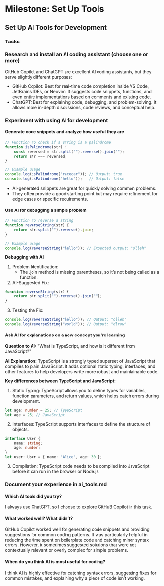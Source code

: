 # Milestone: Set Up Tools

## Set Up AI Tools for Development

### Tasks

### Research and install an AI coding assistant (choose one or more)

GitHub Copilot and ChatGPT are excellent AI coding assistants, but they serve slightly different purposes:

- GitHub Copilot: Best for real-time code completion inside VS Code, JetBrains IDEs, or Neovim. It suggests code snippets, functions, and even entire implementations based on comments and existing code.
- ChatGPT: Best for explaining code, debugging, and problem-solving. It allows more in-depth discussions, code reviews, and conceptual help.

### Experiment with using AI for development

#### Generate code snippets and analyze how useful they are

``` JavaScript
// Function to check if a string is a palindrome
function isPalindrome(str) {
    const reversed = str.split("").reverse().join("");
    return str === reversed;
}

// Example usage
console.log(isPalindrome("racecar")); // Output: true
console.log(isPalindrome("hello"));   // Output: false
```

- AI-generated snippets are great for quickly solving common problems.
- They often provide a good starting point but may require refinement for edge cases or specific requirements.

#### Use AI for debugging a simple problem

``` JavaScript
// Function to reverse a string
function reverseString(str) {
    return str.split("").reverse().join;
}

// Example usage
console.log(reverseString("hello")); // Expected output: "olleh"
```

**Debugging with AI**

1. Problem Identification:
   - The .join method is missing parentheses, so it’s not being called as a function.
2. AI-Suggested Fix:

``` JavaScript
function reverseString(str) {
    return str.split("").reverse().join("");
}
```

3. Testing the Fix:

``` JavaScript
console.log(reverseString("hello")); // Output: "olleh"
console.log(reverseString("world")); // Output: "dlrow"
```

#### Ask AI for explanations on a new concept you're learning

**Question to AI:**
"What is TypeScript, and how is it different from JavaScript?"

**AI Explanation:**
TypeScript is a strongly typed superset of JavaScript that compiles to plain JavaScript. It adds optional static typing, interfaces, and other features to help developers write more robust and maintainable code.

**Key differences between TypeScript and JavaScript:**

1. Static Typing: TypeScript allows you to define types for variables, function parameters, and return values, which helps catch errors during development.

``` typescript
let age: number = 25; // TypeScript
let age = 25; // JavaScript
```

2. Interfaces: TypeScript supports interfaces to define the structure of objects.

```typescript
interface User {
    name: string;
    age: number;
}
let user: User = { name: "Alice", age: 30 };
```

3. Compilation: TypeScript code needs to be compiled into JavaScript before it can run in the browser or Node.js.

### Document your experience in ai_tools.md

#### Which AI tools did you try?

I always use ChatGPT, so I choose to explore GitHuB Copilot in this task.

#### What worked well? What didn’t?

GitHub Copilot worked well for generating code snippets and providing suggestions for common coding patterns. It was particularly helpful in reducing the time spent on boilerplate code and catching minor syntax errors. However, it sometimes suggested solutions that were not contextually relevant or overly complex for simple problems.

#### When do you think AI is most useful for coding?

I think AI is highly effective for catching syntax errors, suggesting fixes for common mistakes, and explaining why a piece of code isn’t working.
